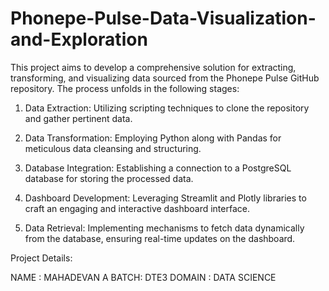 # Phonepe-Pulse-Data-Visualization-and-Exploration

This project aims to develop a comprehensive solution for extracting, transforming, and visualizing data sourced from the Phonepe Pulse GitHub repository. The process unfolds in the following stages:

1. Data Extraction:
Utilizing scripting techniques to clone the repository and gather pertinent data.

2. Data Transformation:
Employing Python along with Pandas for meticulous data cleansing and structuring.

3. Database Integration:
Establishing a connection to a PostgreSQL database for storing the processed data.

4. Dashboard Development:
Leveraging Streamlit and Plotly libraries to craft an engaging and interactive dashboard interface.

5. Data Retrieval:
Implementing mechanisms to fetch data dynamically from the database, ensuring real-time updates on the dashboard.

Project Details:

NAME : MAHADEVAN A
BATCH: DTE3
DOMAIN : DATA SCIENCE
